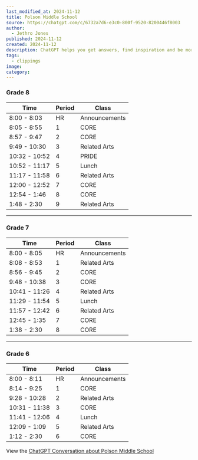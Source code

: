 ```yaml
---
last_modified_at: 2024-11-12
title: Polson Middle School
source: https://chatgpt.com/c/6732a7d6-e3c0-800f-9520-8200446f8003
author:
  - Jethro Jones
published: 2024-11-12
created: 2024-11-12
description: ChatGPT helps you get answers, find inspiration and be more productive. It is free to use and easy to try. Just ask and ChatGPT can help with writing, learning, brainstorming and more.
tags:
  - clippings
image: 
category:
---
```

### Grade 8

| Time | Period | Class |
| --- | --- | --- |
| 8:00 - 8:03 | HR | Announcements |
| 8:05 - 8:55 | 1 | CORE |
| 8:57 - 9:47 | 2 | CORE |
| 9:49 - 10:30 | 3 | Related Arts |
| 10:32 - 10:52 | 4 | PRIDE |
| 10:52 - 11:17 | 5 | Lunch |
| 11:17 - 11:58 | 6 | Related Arts |
| 12:00 - 12:52 | 7 | CORE |
| 12:54 - 1:46 | 8 | CORE |
| 1:48 - 2:30 | 9 | Related Arts |

---

### Grade 7

| Time | Period | Class |
| --- | --- | --- |
| 8:00 - 8:05 | HR | Announcements |
| 8:08 - 8:53 | 1 | Related Arts |
| 8:56 - 9:45 | 2 | CORE |
| 9:48 - 10:38 | 3 | CORE |
| 10:41 - 11:26 | 4 | Related Arts |
| 11:29 - 11:54 | 5 | Lunch |
| 11:57 - 12:42 | 6 | Related Arts |
| 12:45 - 1:35 | 7 | CORE |
| 1:38 - 2:30 | 8 | CORE |

---

### Grade 6

| Time | Period | Class |
| --- | --- | --- |
| 8:00 - 8:11 | HR | Announcements |
| 8:14 - 9:25 | 1 | CORE |
| 9:28 - 10:28 | 2 | Related Arts |
| 10:31 - 11:38 | 3 | CORE |
| 11:41 - 12:06 | 4 | Lunch |
| 12:09 - 1:09 | 5 | Related Arts |
| 1:12 - 2:30 | 6 | CORE |

View the [ChatGPT Conversation about Polson Middle School](https://www.dropbox.com/scl/fi/njjz0u88wvyv5osgh45b0/ChatGPT-Conversation-about-Polson-Middle-School.pdf?rlkey=usdddf8s8rmd99hwlzvnorl2e&dl=0)
